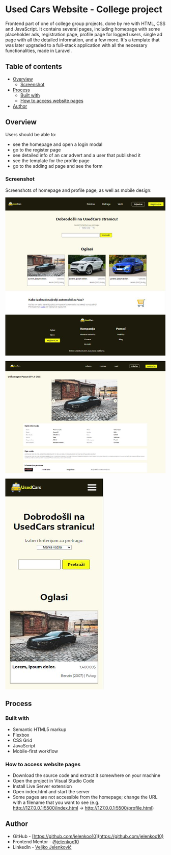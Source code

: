 # Used Cars Website - College project

Frontend part of one of college group projects, done by me with HTML, CSS and JavaScript. It contains several pages, including homepage with some placeholder ads, registration page, profile page for logged users, single ad page with all the detailed information, and a few more. It's a template that was later upgraded to a full-stack application with all the necessary functionalities, made in Laravel.

## Table of contents

- [Overview](#overview)
  - [Screenshot](#screenshot)
- [Process](#process)
  - [Built with](#built-with)
  - [How to access website pages](#how-to-access-website-pages)
- [Author](#author)

## Overview

Users should be able to:
- see the homepage and open a login modal
- go to the register page
- see detailed info of an car advert and a user that published it
- see the template for the profile page
- go to the adding ad page and see the form

### Screenshot

Screenshots of homepage and profile page, as well as mobile design:

![](./images/screenshot.JPG)

![](./images/screenshot2.JPG)

![](./images/screenshot3.JPG)

## Process

### Built with

- Semantic HTML5 markup
- Flexbox
- CSS Grid
- JavaScript
- Mobile-first workflow

### How to access website pages

- Download the source code and extract it somewhere on your machine
- Open the project in Visual Studio Code
- Install Live Server extension
- Open index.html and start the server
- Some pages are not accessible from the homepage; change the URL with a filename that you want to see (e.g. http://127.0.0.1:5500/index.html -> http://127.0.0.1:5500/profile.html)

## Author

- GitHub - [https://github.com/jelenkoo10](https://github.com/jelenkoo10)
- Frontend Mentor - [@jelenkoo10](https://www.frontendmentor.io/profile/jelenkoo10)
- LinkedIn - [Veljko Jelenković](https://www.linkedin.com/in/veljko-jelenkovi%C4%87-182981250/)
